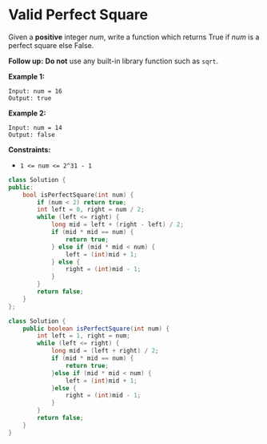 # Valid Perfect Square

Given a **positive** integer *num*, write a function which returns True if *num* is a perfect square else False.

**Follow up:** **Do not** use any built-in library function such as `sqrt`.

 

**Example 1:**

```
Input: num = 16
Output: true
```

**Example 2:**

```
Input: num = 14
Output: false
```

 

**Constraints:**

- `1 <= num <= 2^31 - 1`

```c++
class Solution {
public:
    bool isPerfectSquare(int num) {
        if (num < 2) return true;
        int left = 0, right = num / 2;
        while (left <= right) {
            long mid = left + (right - left) / 2;
            if (mid * mid == num) {
                return true;
            } else if (mid * mid < num) {
                left = (int)mid + 1;
            } else {
                right = (int)mid - 1;
            }
        }
        return false;
    }
};
```



``` java
class Solution {
    public boolean isPerfectSquare(int num) {
        int left = 1, right = num;
        while (left <= right) {
            long mid = (left + right) / 2;
            if (mid * mid == num) {
                return true;
            }else if (mid * mid < num) {
                left = (int)mid + 1;
            }else {
                right = (int)mid - 1;
            }
        }
        return false;
    }
}
```

